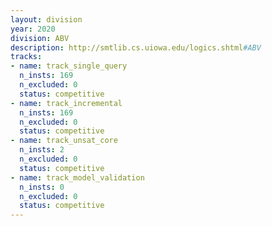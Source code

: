 ```yaml
---
layout: division
year: 2020
division: ABV
description: http://smtlib.cs.uiowa.edu/logics.shtml#ABV
tracks:
- name: track_single_query
  n_insts: 169
  n_excluded: 0
  status: competitive
- name: track_incremental
  n_insts: 169
  n_excluded: 0
  status: competitive
- name: track_unsat_core
  n_insts: 2
  n_excluded: 0
  status: competitive
- name: track_model_validation
  n_insts: 0
  n_excluded: 0
  status: competitive
---
```


